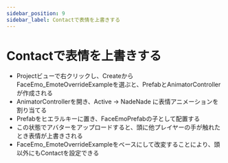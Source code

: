 ```yaml
---
sidebar_position: 9
sidebar_label: Contactで表情を上書きする
---
```


# Contactで表情を上書きする

- Projectビューで右クリックし、CreateからFaceEmo_EmoteOverrideExampleを選ぶと、PrefabとAnimatorControllerが作成される
- AnimatorControllerを開き、Active → NadeNade に表情アニメーションを割り当てる
- Prefabをヒエラルキーに置き、FaceEmoPrefabの子として配置する
- この状態でアバターをアップロードすると、頭に他プレイヤーの手が触れたとき表情が上書きされる
- FaceEmo_EmoteOverrideExampleをベースにして改変することにより、頭以外にもContactを設定できる